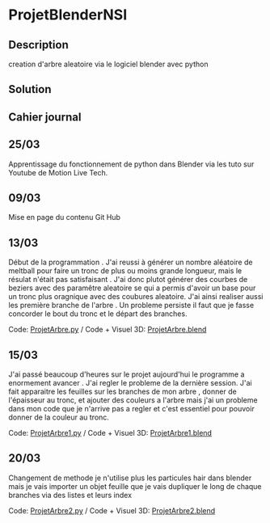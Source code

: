 # ProjetBlenderNSI

## Description

creation d'arbre aleatoire via le logiciel blender avec python

## Solution



## Cahier journal

## 25/03

Apprentissage du fonctionnement de python dans Blender via les tuto sur Youtube de Motion Live Tech.

## 09/03

Mise en page du contenu Git Hub

## 13/03

Début de la programmation . J'ai reussi à générer un nombre aléatoire de meltball pour faire un tronc de plus ou moins grande longueur,
mais le résulat n'était pas satisfaisant .
J'ai donc plutot générer des courbes de beziers avec des paramêtre aleatoire se qui a permis d'avoir un base pour un tronc plus oragnique avec des coubures aleatoire.
J'ai ainsi realiser aussi les première branche de l'arbre . Un probleme persiste il faut que je fasse concorder le bout du tronc et le départ des branches.

Code: [ProjetArbre.py](ProjetArbre.py) / Code + Visuel 3D: [ProjetArbre.blend](ProjetArbre.blend)

## 15/03
J'ai passé beaucoup d'heures sur le projet aujourd'hui le programme a enormement avancer . J'ai regler le probleme de la dernière session. J'ai fait apparaitre les feuilles sur les branches de mon arbre , donner de l'épaisseur au tronc, et ajouter des couleurs a l'arbre mais j'ai un probleme dans mon code que je n'arrive pas a regler et c'est essentiel pour pouvoir donner de la couleur au tronc.

Code: [ProjetArbre1.py](ProjetArbre1.py) / Code + Visuel 3D: [ProjetArbre1.blend](ProjetArbre1.blend)


## 20/03
Changement de methode je n'utilise plus les particules hair dans blender mais je vais importer un objet feuille que je vais dupliquer le long de chaque branches
via des listes et leurs index

Code: [ProjetArbre2.py](ProjetArbre2.py) / Code + Visuel 3D: [ProjetArbre2.blend](ProjetArbre2.blend)
